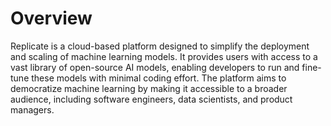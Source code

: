 # Overview
Replicate is a cloud-based platform designed to simplify the deployment and scaling of machine learning models. It provides users with access to a vast library of open-source AI models, enabling developers to run and fine-tune these models with minimal coding effort. The platform aims to democratize machine learning by making it accessible to a broader audience, including software engineers, data scientists, and product managers.
